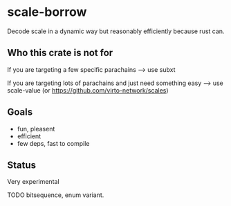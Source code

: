 # scale-borrow

Decode scale in a dynamic way but reasonably efficiently because rust can.

## Who this crate is not for

If you are targeting a few specific parachains --> use subxt

If you are targeting lots of parachains and just need something easy --> use scale-value (or https://github.com/virto-network/scales)

## Goals

   * fun, pleasent
   * efficient
   * few deps, fast to compile

## Status

Very experimental


TODO bitsequence, enum variant.